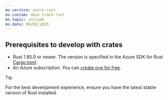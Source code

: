 ```yaml
---
ms.service: azure-rust
ms.custom: devx-track-rust
ms.topic: include
ms.date: 09/02/2025
---
```

## Prerequisites to develop with crates

- Rust 1.85.0 or newer. The version is specified in the Azure SDK for Rust [Cargo.toml](https://github.com/Azure/azure-sdk-for-rust/blob/main/Cargo.toml).
- An Azure subscription. You can [create one for free](https://azure.microsoft.com/free/).

> [!TIP]
> For the best development experience, ensure you have the latest stable version of Rust installed. 
